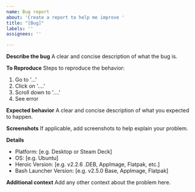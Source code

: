 ```yaml
---
name: Bug report
about: 'Create a report to help me improve '
title: "[Bug]"
labels: ''
assignees: ''

---
```


**Describe the bug**
A clear and concise description of what the bug is.

**To Reproduce**
Steps to reproduce the behavior:
1. Go to '...'
2. Click on '....'
3. Scroll down to '....'
4. See error

**Expected behavior**
A clear and concise description of what you expected to happen.

**Screenshots**
If applicable, add screenshots to help explain your problem.

**Details**

 - Platform: [e.g. Desktop or Steam Deck]
 - OS: [e.g. Ubuntu]
 - Heroic Version: [e.g. v2.2.6 .DEB, AppImage, Flatpak, etc.]
 - Bash Launcher Version: [e.g. v2.5.0 Base, AppImage, Flatpak]

**Additional context**
Add any other context about the problem here.
